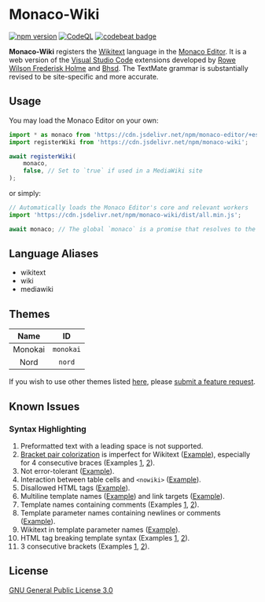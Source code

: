 # Monaco-Wiki

[![npm version](https://badge.fury.io/js/monaco-wiki.svg)](https://www.npmjs.com/package/monaco-wiki)
[![CodeQL](https://github.com/bhsd-harry/monaco-wiki/actions/workflows/codeql.yml/badge.svg)](https://github.com/bhsd-harry/monaco-wiki/actions/workflows/github-code-scanning/codeql)
[![codebeat badge](https://codebeat.co/badges/f4c13c9f-91c7-4cf8-a6f2-7c99e9209810)](https://codebeat.co/projects/github-com-bhsd-harry-monaco-wiki-main)

**Monaco-Wiki** registers the [Wikitext](https://www.mediawiki.org/wiki/Wikitext) language in the [Monaco Editor](https://microsoft.github.io/monaco-editor/). It is a web version of the [Visual Studio Code](https://code.visualstudio.com/) extensions developed by [Rowe Wilson Frederisk Holme](https://github.com/Frederisk/Wikitext-VSCode-Extension) and [Bhsd](https://github.com/bhsd-harry/vscode-extension-wikiparser). The TextMate grammar is substantially revised to be site-specific and more accurate.

## Usage

You may load the Monaco Editor on your own:

```js
import * as monaco from 'https://cdn.jsdelivr.net/npm/monaco-editor/+esm';
import registerWiki from 'https://cdn.jsdelivr.net/npm/monaco-wiki';

await registerWiki(
	monaco,
	false, // Set to `true` if used in a MediaWiki site
);
```

or simply:

```js
// Automatically loads the Monaco Editor's core and relevant workers
import 'https://cdn.jsdelivr.net/npm/monaco-wiki/dist/all.min.js';

await monaco; // The global `monaco` is a promise that resolves to the Monaco editor
```

## Language Aliases

- wikitext
- wiki
- mediawiki

## Themes

|Name|ID|
|:-:|:-:|
|Monokai|`monokai`|
|Nord|`nord`|

If you wish to use other themes listed [here](https://shiki.style/themes), please [submit a feature request](https://github.com/bhsd-harry/monaco-wiki/issues/new).

## Known Issues

### Syntax Highlighting

1. Preformatted text with a leading space is not supported.
1. [Bracket pair colorization](https://microsoft.github.io/monaco-editor/typedoc/interfaces/editor.IEditorOptions.html#bracketPairColorization) is imperfect for Wikitext ([Example](http://bhsd-harry.github.io/monaco-wiki/tests.html#T53961%3A%20Output%20correct%20nowikis%20in%20template%20arguments)), especially for 4 consecutive braces (Examples [1](http://bhsd-harry.github.io/monaco-wiki/tests.html#Templates%3A%20Parsoid%20parameter%20escaping%20test%201), [2](http://bhsd-harry.github.io/monaco-wiki/tests.html#Templates%3A%20'%3D'%20char%20in%20nested%20transclusions%20should%20not%20trigger%20nowiki%20escapes%20or%20conversion%20to%20named%20param)).
1. Not error-tolerant ([Example](http://bhsd-harry.github.io/monaco-wiki/tests.html#Templates%3A%20Target%20with%20an%20extension%20tag)).
1. Interaction between table cells and `<nowiki>` ([Example](http://bhsd-harry.github.io/monaco-wiki/tests.html#Cases%20where%20%22!!%22%20needs%20nowiki%20protection)).
1. Disallowed HTML tags ([Example](http://bhsd-harry.github.io/monaco-wiki/tests.html#T255007%3A%20French%20spacing%20in%20raw%20text%20elements)).
1. Multiline template names ([Example](http://bhsd-harry.github.io/monaco-wiki/tests.html#Templates%3A%20Don't%20recognize%20targets%20split%20by%20newlines)) and link targets ([Example](http://bhsd-harry.github.io/monaco-wiki/tests.html#Wikilinks%20with%20embedded%20newlines%20are%20not%20broken)).
1. Template names containing comments (Examples [1](http://bhsd-harry.github.io/monaco-wiki/tests.html#Templates%3A%20Recognize%20targets%20when%20newlines%20and%20comments%20don't%20split%20the%20target), [2](http://bhsd-harry.github.io/monaco-wiki/tests.html#Templates%3A%20Handle%20comments%20in%20the%20target)).
1. Template parameter names containing newlines or comments ([Example](http://bhsd-harry.github.io/monaco-wiki/tests.html#Templates%3A%20Handle%20comments%20in%20parameter%20names%20(T69657))).
1. Wikitext in template parameter names ([Example](http://bhsd-harry.github.io/monaco-wiki/tests.html#Templates%3A%20Other%20wikitext%20in%20parameter%20names%20(T69657))).
1. HTML tag breaking template syntax (Examples [1](http://bhsd-harry.github.io/monaco-wiki/tests.html#Break%20on%20%7C%20in%20element%20attribute%20in%20template), [2](http://bhsd-harry.github.io/monaco-wiki/tests.html#Break%20on%20%7C%20in%20element%20attribute%20name%20in%20template)).
1. 3 consecutive brackets (Examples [1](http://bhsd-harry.github.io/monaco-wiki/tests.html#Link%20with%203%20brackets), [2](http://bhsd-harry.github.io/monaco-wiki/tests.html#Piped%20link%20with%203%20brackets)).

## License

[GNU General Public License 3.0](https://www.gnu.org/licenses/gpl-3.0-standalone.html)

